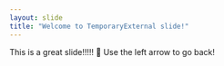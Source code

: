 ```yaml
---
layout: slide
title: "Welcome to TemporaryExternal slide!"
---
```

This is a great slide!!!!! :tada:
Use the left arrow to go back!
